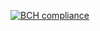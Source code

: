 [![BCH compliance](https://bettercodehub.com/edge/badge/ksarzynski/test?branch=master)](https://bettercodehub.com/)

